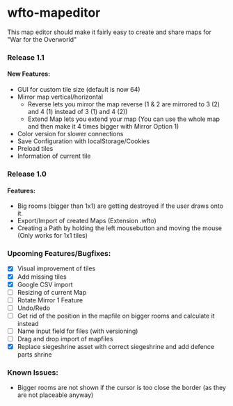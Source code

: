 ﻿# wfto-mapeditor
This map editor should make it fairly easy to create and share maps for "War for the Overworld"

### Release 1.1
#### New Features:
- GUI for custom tile size (default is now 64)
- Mirror map vertical/horizontal
	- Reverse lets you mirror the map reverse (1 & 2 are mirrored to 3 (2) and 4 (1) instead of 3 (1) and 4 (2))
	- Extend Map lets you extend your map (You can use the whole map and then make it 4 times bigger with Mirror Option 1)
- Color version for slower connections
- Save Configuration with localStorage/Cookies
- Preload tiles
- Information of current tile
	
### Release 1.0
#### Features:
- Big rooms (bigger than 1x1) are getting destroyed if the user draws onto it.
- Export/Import of created Maps (Extension .wfto)
- Creating a Path by holding the left mousebutton and moving the mouse (Only works for 1x1 tiles)

### Upcoming Features/Bugfixes:
- [x] Visual improvement of tiles
- [x] Add missing tiles
- [x] Google CSV import
- [ ] Resizing of current Map
- [ ] Rotate Mirror 1 Feature
- [ ] Undo/Redo
- [ ] Get rid of the position in the mapfile on bigger rooms and calculate it instead
- [ ] Name input field for files (with versioning)
- [ ] Drag and drop import of mapfiles
- [x] Replace siegeshrine asset with correct siegeshrine and add defence parts shrine

### Known Issues:
- Bigger rooms are not shown if the cursor is too close the border (as they are not placeable anyway)
